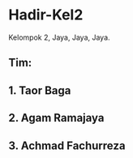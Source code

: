 # Hadir-Kel2
Kelompok 2, Jaya, Jaya, Jaya.

## Tim:
## 1. Taor Baga
## 2. Agam Ramajaya
## 3. Achmad Fachurreza

